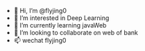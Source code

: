 - 👋 Hi, I’m @flyjing0
- 👀 I’m interested in Deep Learning
- 🌱 I’m currently learning javaWeb
- 💞️ I’m looking to collaborate on web of bank
- 📫 wechat flyjing0

<!---
flyjing0/flyjing0 is a ✨ special ✨ repository because its `README.md` (this file) appears on your GitHub profile.
You can click the Preview link to take a look at your changes.
--->
